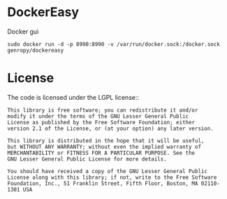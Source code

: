 DockerEasy
=======

Docker gui 
    
	sudo docker run -d -p 8990:8990 -v /var/run/docker.sock:/docker.sock genropy/dockereasy


License
=======

The code is licensed under the LGPL license::
    
    This library is free software; you can redistribute it and/or
    modify it under the terms of the GNU Lesser General Public
    License as published by the Free Software Foundation; either
    version 2.1 of the License, or (at your option) any later version.
    
    This library is distributed in the hope that it will be useful,
    but WITHOUT ANY WARRANTY; without even the implied warranty of
    MERCHANTABILITY or FITNESS FOR A PARTICULAR PURPOSE. See the
    GNU Lesser General Public License for more details.
    
    You should have received a copy of the GNU Lesser General Public
    License along with this library; if not, write to the Free Software
    Foundation, Inc., 51 Franklin Street, Fifth Floor, Boston, MA 02110-1301 USA
